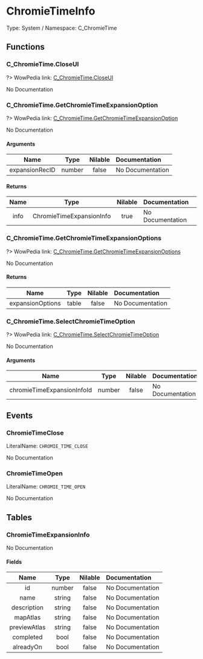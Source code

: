 # ChromieTimeInfo

Type: System / Namespace: C_ChromieTime

## Functions

### C_ChromieTime.CloseUI
?> WowPedia link: [C_ChromieTime.CloseUI](https://wow.gamepedia.com/API_C_ChromieTime.CloseUI)

No Documentation

### C_ChromieTime.GetChromieTimeExpansionOption
?> WowPedia link: [C_ChromieTime.GetChromieTimeExpansionOption](https://wow.gamepedia.com/API_C_ChromieTime.GetChromieTimeExpansionOption)

No Documentation

#### Arguments
|Name|Type|Nilable|Documentation|
|:---:|:---:|:---:|:---|
|expansionRecID|number|false|No Documentation|
#### Returns
|Name|Type|Nilable|Documentation|
|:---:|:---:|:---:|:---|
|info|ChromieTimeExpansionInfo|true|No Documentation|
### C_ChromieTime.GetChromieTimeExpansionOptions
?> WowPedia link: [C_ChromieTime.GetChromieTimeExpansionOptions](https://wow.gamepedia.com/API_C_ChromieTime.GetChromieTimeExpansionOptions)

No Documentation

#### Returns
|Name|Type|Nilable|Documentation|
|:---:|:---:|:---:|:---|
|expansionOptions|table|false|No Documentation|
### C_ChromieTime.SelectChromieTimeOption
?> WowPedia link: [C_ChromieTime.SelectChromieTimeOption](https://wow.gamepedia.com/API_C_ChromieTime.SelectChromieTimeOption)

No Documentation

#### Arguments
|Name|Type|Nilable|Documentation|
|:---:|:---:|:---:|:---|
|chromieTimeExpansionInfoId|number|false|No Documentation|
## Events

### ChromieTimeClose
LiteralName: `CHROMIE_TIME_CLOSE`

No Documentation

### ChromieTimeOpen
LiteralName: `CHROMIE_TIME_OPEN`

No Documentation

## Tables

### ChromieTimeExpansionInfo

No Documentation

#### Fields
|Name|Type|Nilable|Documentation|
|:---:|:---:|:---:|:---|
|id|number|false|No Documentation|
|name|string|false|No Documentation|
|description|string|false|No Documentation|
|mapAtlas|string|false|No Documentation|
|previewAtlas|string|false|No Documentation|
|completed|bool|false|No Documentation|
|alreadyOn|bool|false|No Documentation|